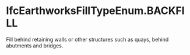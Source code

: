 IfcEarthworksFillTypeEnum.BACKFILL
==================================
Fill behind retaining walls or other structures such as quays, behind
abutments and bridges.



